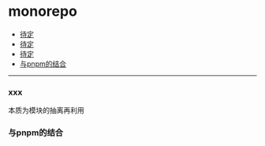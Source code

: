 # monorepo
- <a href='#topic1'>待定</a>
- <a href='#topic2'>待定</a>　
- <a href='#topic3'>待定</a>
- <a href='#topic4'>与pnpm的结合</a>

---

### <a id='topic1' style='text-decoration:none;'>xxx</a>
本质为模块的抽离再利用


### <a id='topic4' style='text-decoration:none;'>与pnpm的结合</a>


